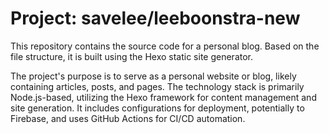 # Project: savelee/leeboonstra-new

This repository contains the source code for a personal blog. Based on the file structure, it is built using the Hexo static site generator.

The project's purpose is to serve as a personal website or blog, likely containing articles, posts, and pages. The technology stack is primarily Node.js-based, utilizing the Hexo framework for content management and site generation. It includes configurations for deployment, potentially to Firebase, and uses GitHub Actions for CI/CD automation.
